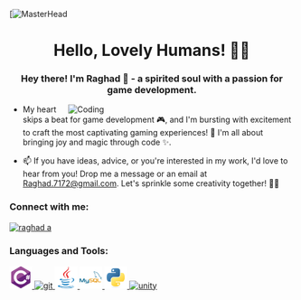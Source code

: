 [![MasterHead](https://64.media.tumblr.com/e8f4f9eb82d79e10f727f9a61f162343/358f29a979c28ea4-77/s640x960/12c0fc659744a0eae7d92e278d2fec525ddf7f44.jpg)
<h1 align="center">Hello, Lovely Humans! 🌟✨</h1>
<h3 align="center">Hey there! I'm Raghad 🌼 - a spirited soul with a passion for game development. </h3>
<img align="right" alt="Coding" width="400" src="https://im3.ezgif.com/tmp/ezgif-3-c312933217.gif">

- My heart skips a beat for game development 🎮, and I'm bursting with excitement to craft the most captivating gaming experiences! 🌟 I'm all about bringing joy and magic through code ✨.

- 📫 If you have ideas, advice, or you're interested in my work, I'd love to hear from you! Drop me a message or an email at Raghad.7172@gmail.com. Let's sprinkle some creativity together! 🌟💫


<h3 align="left">Connect with me:</h3>
<p align="left">
<a href="https://linkedin.com/in/raghad a" target="blank"><img align="center" src="https://raw.githubusercontent.com/rahuldkjain/github-profile-readme-generator/master/src/images/icons/Social/linked-in-alt.svg" alt="raghad a" height="30" width="40" /></a>
</p>

<h3 align="left">Languages and Tools:</h3>
<p align="left"> <a href="https://www.w3schools.com/cs/" target="_blank" rel="noreferrer"> <img src="https://raw.githubusercontent.com/devicons/devicon/master/icons/csharp/csharp-original.svg" alt="csharp" width="40" height="40"/> </a> <a href="https://git-scm.com/" target="_blank" rel="noreferrer"> <img src="https://www.vectorlogo.zone/logos/git-scm/git-scm-icon.svg" alt="git" width="40" height="40"/> </a> <a href="https://www.java.com" target="_blank" rel="noreferrer"> <img src="https://raw.githubusercontent.com/devicons/devicon/master/icons/java/java-original.svg" alt="java" width="40" height="40"/> </a> <a href="https://www.mysql.com/" target="_blank" rel="noreferrer"> <img src="https://raw.githubusercontent.com/devicons/devicon/master/icons/mysql/mysql-original-wordmark.svg" alt="mysql" width="40" height="40"/> </a> <a href="https://www.python.org" target="_blank" rel="noreferrer"> <img src="https://raw.githubusercontent.com/devicons/devicon/master/icons/python/python-original.svg" alt="python" width="40" height="40"/> </a> <a href="https://unity.com/" target="_blank" rel="noreferrer"> <img src="https://www.vectorlogo.zone/logos/unity3d/unity3d-icon.svg" alt="unity" width="40" height="40"/> </a> </p>
